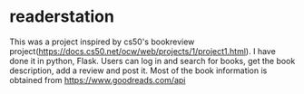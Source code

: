 # readerstation
This was a project inspired by cs50's bookreview project(https://docs.cs50.net/ocw/web/projects/1/project1.html). I have done it in python, Flask.
Users can log in and search for books, get the book description, add a review and post it.
Most of the book information is obtained from https://www.goodreads.com/api
